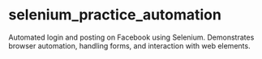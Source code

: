 # selenium_practice_automation
Automated login and posting on Facebook using Selenium. Demonstrates browser automation, handling forms, and interaction with web elements.
